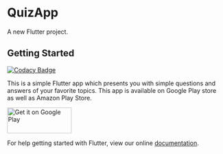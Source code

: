 # QuizApp

A new Flutter project.

## Getting Started
[![Codacy Badge](https://api.codacy.com/project/badge/Grade/e3525e94f51d43f38a30c0068c0945bf)](https://www.codacy.com/project/gat786/QuizAppNew/dashboard?utm_source=github.com&amp;utm_medium=referral&amp;utm_content=gat786/QuizAppNew&amp;utm_campaign=Badge_Grade_Dashboard)

This is a simple Flutter app which presents you with simple questions and answers of your favorite topics. This app is available on Google Play store as well as Amazon Play Store.

<a href='https://play.google.com/store/apps/details?id=in.webxstudio.android.quizapp&pcampaignid=pcampaignidMKT-Other-global-all-co-prtnr-py-PartBadge-Mar2515-1'><img alt='Get it on Google Play' src='https://play.google.com/intl/en_us/badges/static/images/badges/en_badge_web_generic.png'  height="60" width="150"/></a>

For help getting started with Flutter, view our online
[documentation](https://flutter.io/).
